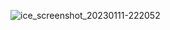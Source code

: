 ![ice_screenshot_20230111-222052](https://user-images.githubusercontent.com/58841467/211922147-f6a8e8a5-cb4b-41cc-b5aa-2e6480bffa7e.png)
